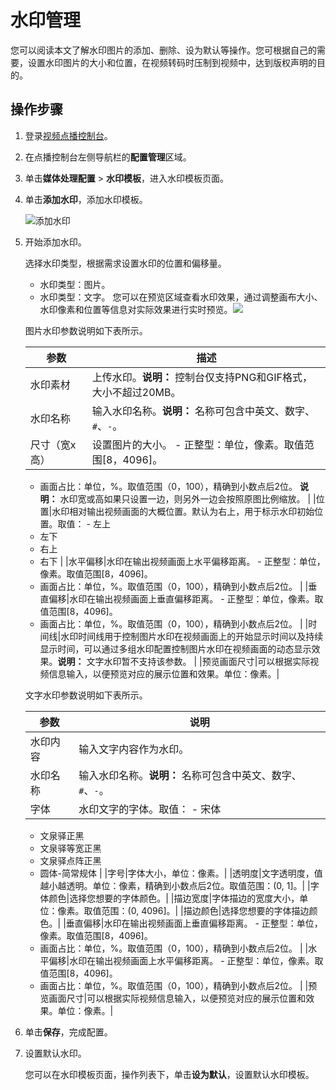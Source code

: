 # 水印管理

您可以阅读本文了解水印图片的添加、删除、设为默认等操作。您可根据自己的需要，设置水印图片的大小和位置，在视频转码时压制到视频中，达到版权声明的目的。

## 操作步骤

1.  登录[视频点播控制台](https://vod.console.aliyun.com/)。

2.  在点播控制台左侧导航栏的**配置管理**区域。

3.  单击**媒体处理配置** \> **水印模板**，进入水印模板页面。

4.  单击**添加水印**，添加水印模板。

    ![添加水印](https://static-aliyun-doc.oss-accelerate.aliyuncs.com/assets/img/zh-CN/4061276061/p178966.png)

5.  开始添加水印。

    选择水印类型，根据需求设置水印的位置和偏移量。

    -   水印类型：图片。
    -   水印类型：文字。
    您可以在预览区域查看水印效果，通过调整画布大小、水印像素和位置等信息对实际效果进行实时预览。![](https://static-aliyun-doc.oss-accelerate.aliyuncs.com/assets/img/zh-CN/8499006061/p172497.png)

    图片水印参数说明如下表所示。

    |参数|描述|
    |--|--|
    |水印素材|上传水印。**说明：** 控制台仅支持PNG和GIF格式，大小不超过20MB。 |
    |水印名称|输入水印名称。**说明：** 名称可包含中英文、数字、`#`、`-`。 |
    |尺寸（宽x高）|设置图片的大小。    -   正整型：单位，像素。取值范围\[8，4096\]。
    -   画面占比：单位，%。取值范围（0，100），精确到小数点后2位。
**说明：** 水印宽或高如果只设置一边，则另外一边会按照原图比例缩放。 |
    |位置|水印相对输出视频画面的大概位置。默认为右上，用于标示水印初始位置。取值：    -   左上
    -   左下
    -   右上
    -   右下 |
    |水平偏移|水印在输出视频画面上水平偏移距离。    -   正整型：单位，像素。取值范围\[8，4096\]。
    -   画面占比：单位，%。取值范围（0，100），精确到小数点后2位。 |
    |垂直偏移|水印在输出视频画面上垂直偏移距离。    -   正整型：单位，像素。取值范围\[8，4096\]。
    -   画面占比：单位，%。取值范围（0，100），精确到小数点后2位。 |
    |时间线|水印时间线用于控制图片水印在视频画面上的开始显示时间以及持续显示时间，可以通过多组水印配置控制图片水印在视频画面的动态显示效果。**说明：** 文字水印暂不支持该参数。 |
    |预览画面尺寸|可以根据实际视频信息输入，以便预览对应的展示位置和效果。单位：像素。|

    文字水印参数说明如下表所示。

    |参数|说明|
    |--|--|
    |水印内容|输入文字内容作为水印。|
    |水印名称|输入水印名称。**说明：** 名称可包含中英文、数字、`#`、`-`。 |
    |字体|水印文字的字体。取值：    -   宋体
    -   文泉驿正黑
    -   文泉驿等宽正黑
    -   文泉驿点阵正黑
    -   圆体-简常规体 |
    |字号|字体大小，单位：像素。|
    |透明度|文字透明度，值越小越透明。单位：像素，精确到小数点后2位。取值范围：\(0, 1\]。|
    |字体颜色|选择您想要的字体颜色。|
    |描边宽度|字体描边的宽度大小，单位：像素。取值范围：\(0, 4096\]。|
    |描边颜色|选择您想要的字体描边颜色。|
    |垂直偏移|水印在输出视频画面上垂直偏移距离。    -   正整型：单位，像素。取值范围\[8，4096\]。
    -   画面占比：单位，%。取值范围（0，100），精确到小数点后2位。 |
    |水平偏移|水印在输出视频画面上水平偏移距离。    -   正整型：单位，像素。取值范围\[8，4096\]。
    -   画面占比：单位，%。取值范围（0，100），精确到小数点后2位。 |
    |预览画面尺寸|可以根据实际视频信息输入，以便预览对应的展示位置和效果。单位：像素。|

6.  单击**保存**，完成配置。

7.  设置默认水印。

    您可以在水印模板页面，操作列表下，单击**设为默认**，设置默认水印模板。



